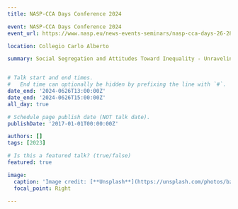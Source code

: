 ```yaml
---
title: NASP-CCA Days Conference 2024

event: NASP-CCA Days Conference 2024
event_url: https://www.nasp.eu/news-events-seminars/nasp-cca-days-26-28-june-2024.html

location: Collegio Carlo Alberto

summary: Social Segregation and Attitudes Toward Inequality - Unraveling the Influence of Socioeconomic Status and Diversity of Social Networks Across Contemporary Societies.


# Talk start and end times.
#   End time can optionally be hidden by prefixing the line with `#`.
date_end: '2024-0626T13:00:00Z'
date_end: '2024-0626T15:00:00Z'
all_day: true

# Schedule page publish date (NOT talk date).
publishDate: '2017-01-01T00:00:00Z'

authors: []
tags: [2023]

# Is this a featured talk? (true/false)
featured: true

image:
  caption: 'Image credit: [**Unsplash**](https://unsplash.com/photos/bzdhc5b3Bxs)'
  focal_point: Right

---
```


